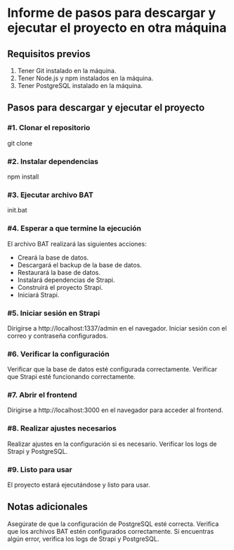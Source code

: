 # Informe de pasos para descargar y ejecutar el proyecto en otra máquina


## Requisitos previos

1. Tener Git instalado en la máquina.
2. Tener Node.js y npm instalados en la máquina.
3. Tener PostgreSQL instalado en la máquina.


## Pasos para descargar y ejecutar el proyecto


### #1. Clonar el repositorio
git clone <url-del-repositorio>
### #2. Instalar dependencias
npm install
### #3. Ejecutar archivo BAT
init.bat


### #4. Esperar a que termine la ejecución
El archivo BAT realizará las siguientes acciones:
* Creará la base de datos.
* Descargará el backup de la base de datos.
* Restaurará la base de datos.
* Instalará dependencias de Strapi.
* Construirá el proyecto Strapi.
* Iniciará Strapi.


### #5. Iniciar sesión en Strapi
Dirigirse a http://localhost:1337/admin en el navegador.
Iniciar sesión con el correo y contraseña configurados.


### #6. Verificar la configuración
Verificar que la base de datos esté configurada correctamente.
Verificar que Strapi esté funcionando correctamente.


### #7. Abrir el frontend
Dirigirse a http://localhost:3000 en el navegador para acceder al frontend.


### #8. Realizar ajustes necesarios
Realizar ajustes en la configuración si es necesario.
Verificar los logs de Strapi y PostgreSQL.


### #9. Listo para usar
El proyecto estará ejecutándose y listo para usar.


## Notas adicionales
Asegúrate de que la configuración de PostgreSQL esté correcta.
Verifica que los archivos BAT estén configurados correctamente.
Si encuentras algún error, verifica los logs de Strapi y PostgreSQL.
